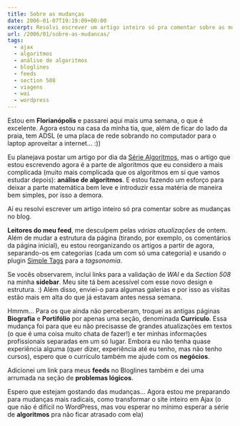 ```yaml
---
title: Sobre as mudanças
date: 2006-01-07T19:19:09+00:00
excerpt: Resolvi escrever um artigo inteiro só pra comentar sobre as mudanças no blog que já fiz e as que ainda estou fazendo.
url: /2006/01/sobre-as-mudancas/
tags:
  - ajax
  - algoritmos
  - análise de algoritmos
  - bloglines
  - feeds
  - section 508
  - viagens
  - wai
  - wordpress
---
```


Estou em **Florianópolis** e passarei aqui mais uma semana, o que é excelente. Agora estou na casa da minha tia, que, além de ficar do lado da praia, tem ADSL (e uma placa de rede sobrando no computador para o laptop aproveitar a internet… :))

Eu planejava postar um artigo por dia da [Série Algoritmos][1], mas o artigo que estou escrevendo agora é a parte de algoritmos que eu considero a mais complicada (muito mais complicada que os algoritmos em si que vamos estudar depois): **análise de algoritmos**. E estou fazendo um esforço para deixar a parte matemática bem leve e introduzir essa matéria de maneira bem simples, por isso a demora.

Aí eu resolvi escrever um artigo inteiro só pra comentar sobre as mudanças no blog.

**Leitores do meu feed**, me desculpem pelas _várias atualizações_ de ontem. Além de mudar a estrutura da página (tirando, por exemplo, os comentários da página inicial), eu estou reorganizando os artigos a partir de agora, separando-os em categorias (cada um com só uma categoria) e usando o plugin [Simple Tags][2] para a _tagsonomia_.

Se vocês observarem, incluí links para a validação de _WAI_ e da _Section 508_ na minha **sidebar**. Meu site tá bem acessível com esse novo design e estrutura. :) Além disso, enviei-o para algumas galerias e por isso as visitas estão mais em alta do que já estavam antes nessa semana.

Hmmm… Para os que ainda não perceberam, troquei as antigas páginas **Biografia** e **Portifólio** por apenas uma seção, denominada **Currículo**. Essa mudança foi para que eu não precisasse de grandes atualizações em textos (o que é uma coisa muito chata de fazer!) e ter minhas informações profissionais separadas em um só lugar. Embora eu não tenha quase experiência alguma (quer dizer, experiência até eu tenho, mas não tenho cursos), espero que o currículo também me ajude com os **negócios**.

Adicionei um link para meus **feeds** no Bloglines também e dei uma arrumada na seção de **problemas lógicos**.

Espero que estejam gostando das mudanças… Agora estou me preparando para mudanças mais radicais, como transformar o site inteiro em Ajax (o que não é difícil no WordPress, mas vou esperar no mínimo esperar a série de **algoritmos** pra não ficar atrasado com ela)

[1]: /tags/algoritmos/
[2]: http://www.broobles.com/scripts/simpletags/

